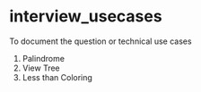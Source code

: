 # interview_usecases

To document the question or technical use cases

1. Palindrome
2. View Tree
3. Less than Coloring
